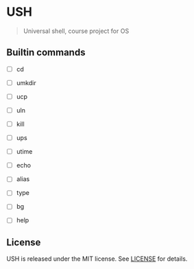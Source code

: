 # USH
> Universal shell, course project for OS



## Builtin commands

- [ ] cd


- [ ] umkdir


- [ ] ucp


- [ ] uln


- [ ] kill


- [ ] ups


- [ ] utime


- [ ] echo


- [ ] alias


- [ ] type


- [ ] bg


- [ ] help



## License

USH is released under the MIT license. See [LICENSE](LICENSE) for details.